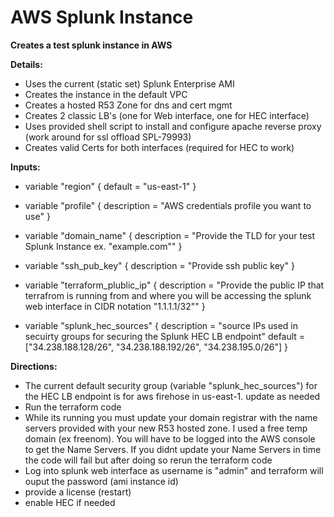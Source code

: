 # AWS Splunk Instance
<b>Creates a test splunk instance in AWS</b>

<b>Details:</b>

- Uses the current (static set) Splunk Enterprise AMI
- Creates the instance in the default VPC
- Creates a hosted R53 Zone for dns and cert mgmt
- Creates 2 classic LB's (one for Web interface, one for HEC interface)
- Uses provided shell script to install and configure apache reverse proxy (work around for ssl offload SPL-79993)
- Creates valid Certs for both interfaces (required for HEC to work)

<b>Inputs:</b>

 - variable "region" {
    default = "us-east-1"
  }

 - variable "profile" {
    description = "AWS credentials profile you want to use"
  }

 - variable "domain_name" {
    description = "Provide the TLD for your test Splunk Instance ex. \"example.com\""
  }

 - variable "ssh_pub_key" {
    description = "Provide ssh public key"
  }

 - variable "terraform_plublic_ip" {
    description = "Provide the public IP that terrafrom is running from and where you will be accessing the splunk web interface in CIDR notation \"1.1.1.1/32\""
  }

 - variable "splunk_hec_sources" {
  description = "source IPs used in secuirty groups for securing the Splunk HEC LB endpoint"
  default = ["34.238.188.128/26", "34.238.188.192/26", "34.238.195.0/26"]
}

<b>Directions:</b>
- The current default security group (variable "splunk_hec_sources") for the HEC LB endpoint is for aws firehose in us-east-1. update as needed
- Run the terraform code
- While its running you must update your domain registrar with the name servers provided with your new R53 hosted zone. I used a free temp domain (ex freenom). You will have to be logged into the AWS console to get the Name Servers. If you didnt update your Name Servers in time the code will fail but after doing so rerun the terraform code
- Log into splunk web interface as username is "admin" and terraform will ouput the password (ami instance id)
- provide a license (restart)
- enable HEC if needed 


